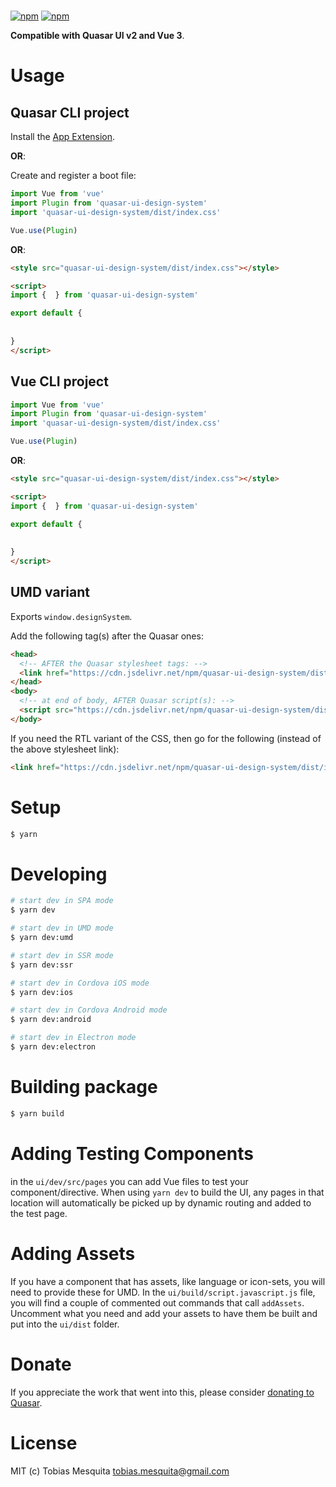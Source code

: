 # 

[![npm](https://img.shields.io/npm/v/quasar-ui-design-system.svg?label=quasar-ui-design-system)](https://www.npmjs.com/package/quasar-ui-design-system)
[![npm](https://img.shields.io/npm/dt/quasar-ui-design-system.svg)](https://www.npmjs.com/package/quasar-ui-design-system)

**Compatible with Quasar UI v2 and Vue 3**.





# Usage

## Quasar CLI project


Install the [App Extension](../app-extension).

**OR**:


Create and register a boot file:

```js
import Vue from 'vue'
import Plugin from 'quasar-ui-design-system'
import 'quasar-ui-design-system/dist/index.css'

Vue.use(Plugin)
```

**OR**:

```html
<style src="quasar-ui-design-system/dist/index.css"></style>

<script>
import {  } from 'quasar-ui-design-system'

export default {
  
  
}
</script>
```

## Vue CLI project

```js
import Vue from 'vue'
import Plugin from 'quasar-ui-design-system'
import 'quasar-ui-design-system/dist/index.css'

Vue.use(Plugin)
```

**OR**:

```html
<style src="quasar-ui-design-system/dist/index.css"></style>

<script>
import {  } from 'quasar-ui-design-system'

export default {
  
  
}
</script>
```

## UMD variant

Exports `window.designSystem`.

Add the following tag(s) after the Quasar ones:

```html
<head>
  <!-- AFTER the Quasar stylesheet tags: -->
  <link href="https://cdn.jsdelivr.net/npm/quasar-ui-design-system/dist/index.min.css" rel="stylesheet" type="text/css">
</head>
<body>
  <!-- at end of body, AFTER Quasar script(s): -->
  <script src="https://cdn.jsdelivr.net/npm/quasar-ui-design-system/dist/index.umd.min.js"></script>
</body>
```
If you need the RTL variant of the CSS, then go for the following (instead of the above stylesheet link):
```html
<link href="https://cdn.jsdelivr.net/npm/quasar-ui-design-system/dist/index.rtl.min.css" rel="stylesheet" type="text/css">
```

# Setup
```bash
$ yarn
```

# Developing
```bash
# start dev in SPA mode
$ yarn dev

# start dev in UMD mode
$ yarn dev:umd

# start dev in SSR mode
$ yarn dev:ssr

# start dev in Cordova iOS mode
$ yarn dev:ios

# start dev in Cordova Android mode
$ yarn dev:android

# start dev in Electron mode
$ yarn dev:electron
```

# Building package
```bash
$ yarn build
```

# Adding Testing Components
in the `ui/dev/src/pages` you can add Vue files to test your component/directive. When using `yarn dev` to build the UI, any pages in that location will automatically be picked up by dynamic routing and added to the test page.

# Adding Assets
If you have a component that has assets, like language or icon-sets, you will need to provide these for UMD. In the `ui/build/script.javascript.js` file, you will find a couple of commented out commands that call `addAssets`. Uncomment what you need and add your assets to have them be built and put into the `ui/dist` folder.

# Donate
If you appreciate the work that went into this, please consider [donating to Quasar](https://donate.quasar.dev).

# License
MIT (c) Tobias Mesquita <tobias.mesquita@gmail.com>
